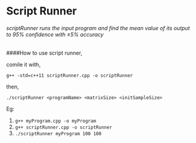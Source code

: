 # Script Runner

###### scriptRunner runs the input program and find the mean value of its output to 95% confidence with ±5% accuracy

####How to use script runner,

comile it with,

```g++ -std=c++11 scriptRunner.cpp -o scriptRunner```

then,

```./scriptRunner <programName> <matrixSize> <initSampleSize>```

Eg:

1. ```g++ myProgram.cpp -o myProgram```
2. ```g++ scriptRunner.cpp -o scriptRunner```
3. ```./scriptRunner myProgram 100 100```
